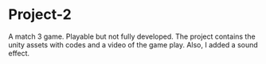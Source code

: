 # Project-2
A match 3 game. Playable but not fully developed. The project contains the unity assets with codes and a video of the game play. Also, I added a sound effect.

